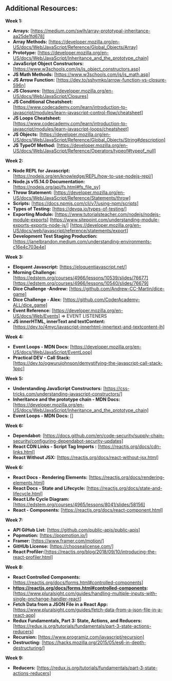 
## **Additional Resources:**

**Week 1:**

- **Arrays:** [https://medium.com/swlh/array-prototypal-inheritance-aa25de1fd678]
- **Array Methods:** [https://developer.mozilla.org/en-US/docs/Web/JavaScript/Reference/Global_Objects/Array]
- **Prototype:** [https://developer.mozilla.org/en-US/docs/Web/JavaScript/Inheritance_and_the_prototype_chain]
- **JavaScript Object Constructors:** [https://www.w3schools.com/js/js_object_constructors.asp]
- **JS Math Methods:** [https://www.w3schools.com/js/js_math.asp]
- **JS Arrow Function:** [https://dev.to/sshymko/arrow-function-vs-closure-596n]
- **JS Closures:** [https://developer.mozilla.org/en-US/docs/Web/JavaScript/Closures]
- **JS Conditional Cheatsheet:** [https://www.codecademy.com/learn/introduction-to-javascript/modules/learn-javascript-control-flow/cheatsheet]
- **JS Loops Cheatsheet:** [https://www.codecademy.com/learn/introduction-to-javascript/modules/learn-javascript-loops/cheatsheet]
- **JS Objects:** [https://developer.mozilla.org/en-US/docs/Web/JavaScript/Reference/Global_Objects/String#description]
- **JS TypeOf Method:** [https://developer.mozilla.org/en-US/docs/Web/JavaScript/Reference/Operators/typeof#typeof_null]

**Week 2:**

- **Node REPL for Javascript:** [https://nodejs.org/en/knowledge/REPL/how-to-use-nodejs-repl/]
- **Node.js v15.14.0 Documentation:** [https://nodejs.org/api/fs.html#fs_file_sy]
- **Throw Statement:** [https://developer.mozilla.org/en-US/docs/Web/JavaScript/Reference/Statements/throw]
- **Scripts:** [https://docs.npmjs.com/cli/v7/using-npm/scripts]
- **Types of Testing:** [https://devqa.io/types-of-testing/]
- **Exporting Module:** [https://www.tutorialsteacher.com/nodejs/nodejs-module-exports] [https://www.sitepoint.com/understanding-module-exports-exports-node-js/] [https://developer.mozilla.org/en-US/docs/web/javascript/reference/statements/export]
- **Development Test Staging Production:** [https://janelbrandon.medium.com/understanding-environments-c16e4c703e4e]

**Week 3:**

- **Eloquent Javascript:** [https://eloquentjavascript.net/]
- **Morning Challenge:** [https://edstem.org/courses/4966/lessons/10539/slides/76677] [https://edstem.org/courses/4966/lessons/10540/slides/76679]
- **Dice Challenge -Andrew:** [https://github.com/Andrew-CC-Martin/dice-game]
- **Dice Challenge - Alex:** [https://github.com/CoderAcademy-ALL/dice_game]
- **Event Reference:** [https://developer.mozilla.org/en-US/docs/Web/Events] => EVENT LISTENERS 
- **JS innerHTML, innerText and textContent:** [https://dev.to/4myc/javascript-innerhtml-innertext-and-textcontent-ih]

**Week 4:**

- **Event Loops - MDN Docs:** [https://developer.mozilla.org/en-US/docs/Web/JavaScript/EventLoop]
- **Practical DEV - Call Stack:** [https://dev.to/ogwurujohnson/demystifying-the-javascript-call-stack-1ppc]

**Week 5:**

- **Understanding JavaScript Constructors:** [https://css-tricks.com/understanding-javascript-constructors/]
- **Inheritance and the prototype chain - MDN Docs:** [https://developer.mozilla.org/en-US/docs/Web/JavaScript/Inheritance_and_the_prototype_chain]
- **Event Loops - MDN Docs:** []

**Week 6:**

- **Dependabot:** [https://docs.github.com/en/code-security/supply-chain-security/configuring-dependabot-security-updates]
- **React CDN Links - Script Tag Imports :** [https://reactjs.org/docs/cdn-links.html]
- **React Without JSX:** [https://reactjs.org/docs/react-without-jsx.html]

**Week 6:**

- **React Docs - Rendering Elements:** [https://reactjs.org/docs/rendering-elements.html]
- **React Docs - State and Lifecycle:** [https://reactjs.org/docs/state-and-lifecycle.html]
- **React Life Cycle Diagram:** [https://edstem.org/courses/4965/lessons/8041/slides/58156]
- **React - Components:** [https://reactjs.org/docs/react-component.html]

**Week 7:**

- **API GiHub List:** [https://github.com/public-apis/public-apis]
- **Popmotion:** [https://popmotion.io/]
- **Framer:** [https://www.framer.com/motion/]
- **GitHUb License:** [https://choosealicense.com/]
- **React Profiler:**[https://reactjs.org/blog/2018/09/10/introducing-the-react-profiler.html]

**Week 8:**

- **React Controlled Components:** [https://reactjs.org/docs/forms.html#controlled-components]
- **https://reactjs.org/docs/forms.html#controlled-components:** [https://www.pluralsight.com/guides/handling-multiple-inputs-with-single-onchange-handler-react]
- **Fetch Data from a JSON File in a React App:** [https://www.pluralsight.com/guides/fetch-data-from-a-json-file-in-a-react-app]
- **Redux Fundamentals, Part 3: State, Actions, and Reducers:** [https://redux.js.org/tutorials/fundamentals/part-3-state-actions-reducers]
- **Recursion:** [https://www.programiz.com/javascript/recursion]
- **Destructing:** [https://hacks.mozilla.org/2015/05/es6-in-depth-destructuring/]

**Week 9:**

- **Reducers:** [https://redux.js.org/tutorials/fundamentals/part-3-state-actions-reducers]